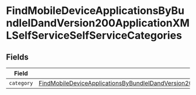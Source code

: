# FindMobileDeviceApplicationsByBundleIDandVersion200ApplicationXMLSelfServiceSelfServiceCategories


## Fields

| Field                                                                                                                                                                                                                                             | Type                                                                                                                                                                                                                                              | Required                                                                                                                                                                                                                                          | Description                                                                                                                                                                                                                                       |
| ------------------------------------------------------------------------------------------------------------------------------------------------------------------------------------------------------------------------------------------------- | ------------------------------------------------------------------------------------------------------------------------------------------------------------------------------------------------------------------------------------------------- | ------------------------------------------------------------------------------------------------------------------------------------------------------------------------------------------------------------------------------------------------- | ------------------------------------------------------------------------------------------------------------------------------------------------------------------------------------------------------------------------------------------------- |
| `category`                                                                                                                                                                                                                                        | [FindMobileDeviceApplicationsByBundleIDandVersion200ApplicationXMLSelfServiceSelfServiceCategoriesCategory](../../models/operations/findmobiledeviceapplicationsbybundleidandversion200applicationxmlselfserviceselfservicecategoriescategory.md) | :heavy_minus_sign:                                                                                                                                                                                                                                | N/A                                                                                                                                                                                                                                               |